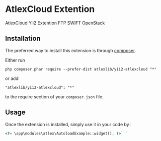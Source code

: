 AtlexCloud Extention
====================
AtlexCloud Yii2 Extention FTP SWIFT OpenStack

Installation
------------

The preferred way to install this extension is through [composer](http://getcomposer.org/download/).

Either run

```
php composer.phar require --prefer-dist atlexlib/yii2-atlexcloud "*"
```

or add

```
"atlexlib/yii2-atlexcloud": "*"
```

to the require section of your `composer.json` file.


Usage
-----

Once the extension is installed, simply use it in your code by  :

```php
<?= \app\modules\atlex\AutoloadExample::widget(); ?>```